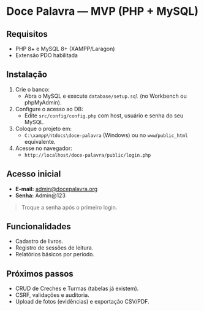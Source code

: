 
# Doce Palavra — MVP (PHP + MySQL)

## Requisitos
- PHP 8+ e MySQL 8+ (XAMPP/Laragon)
- Extensão PDO habilitada

## Instalação
1. Crie o banco:
   - Abra o MySQL e execute `database/setup.sql` (no Workbench ou phpMyAdmin).
2. Configure o acesso ao DB:
   - Edite `src/config/config.php` com host, usuário e senha do seu MySQL.
3. Coloque o projeto em:
   - `C:\xampp\htdocs\doce-palavra` (Windows) ou no `www`/`public_html` equivalente.
4. Acesse no navegador:
   - `http://localhost/doce-palavra/public/login.php`

## Acesso inicial
- **E-mail:** admin@docepalavra.org
- **Senha:** Admin@123
> Troque a senha após o primeiro login.

## Funcionalidades
- Cadastro de livros.
- Registro de sessões de leitura.
- Relatórios básicos por período.

## Próximos passos
- CRUD de Creches e Turmas (tabelas já existem).
- CSRF, validações e auditoria.
- Upload de fotos (evidências) e exportação CSV/PDF.

